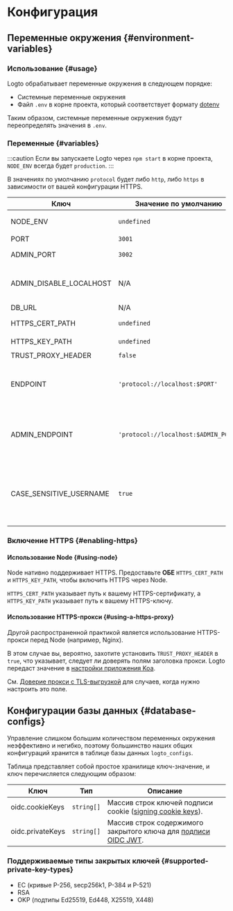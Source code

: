 # Конфигурация

## Переменные окружения \{#environment-variables}

### Использование \{#usage}

Logto обрабатывает переменные окружения в следующем порядке:

- Системные переменные окружения
- Файл `.env` в корне проекта, который соответствует формату [dotenv](https://github.com/motdotla/dotenv#readme)

Таким образом, системные переменные окружения будут переопределять значения в `.env`.

### Переменные \{#variables}

:::caution
Если вы запускаете Logto через `npm start` в корне проекта, `NODE_ENV` всегда будет `production`.
:::

В значениях по умолчанию `protocol` будет либо `http`, либо `https` в зависимости от вашей конфигурации HTTPS.

| Ключ                    | Значение по умолчанию                | Тип                                                      | Описание                                                                                                                                                                                                                                |
| ----------------------- | ------------------------------------ | -------------------------------------------------------- | --------------------------------------------------------------------------------------------------------------------------------------------------------------------------------------------------------------------------------------- |
| NODE_ENV                | `undefined`                          | <code>'production' &#124; 'test' &#124; undefined</code> | В каком окружении работает Logto.                                                                                                                                                                                                       |
| PORT                    | `3001`                               | `number`                                                 | Локальный порт, который слушает Logto.                                                                                                                                                                                                  |
| ADMIN_PORT              | `3002`                               | `number`                                                 | Локальный порт, который слушает Logto Admin Console.                                                                                                                                                                                    |
| ADMIN_DISABLE_LOCALHOST | N/A                                  | <code>string &#124; boolean &#124; number</code>         | Установите значение `1` или `true`, чтобы отключить порт для Admin Console. Если `ADMIN_ENDPOINT` не установлен, это полностью отключит Admin Console.                                                                                  |
| DB_URL                  | N/A                                  | `string`                                                 | [Postgres DSN](https://www.postgresql.org/docs/14/libpq-connect.html#id-1.7.3.8.3.6) для базы данных Logto.                                                                                                                             |
| HTTPS_CERT_PATH         | `undefined`                          | <code>string &#124; undefined</code>                     | См. [Включение HTTPS](#enabling-https) для подробностей.                                                                                                                                                                                |
| HTTPS_KEY_PATH          | `undefined`                          | <code>string &#124; undefined</code>                     | То же самое.                                                                                                                                                                                                                            |
| TRUST_PROXY_HEADER      | `false`                              | `boolean`                                                | То же самое.                                                                                                                                                                                                                            |
| ENDPOINT                | `'protocol://localhost:$PORT'`       | `string`                                                 | Вы можете указать URL с вашим пользовательским доменом для онлайн-тестирования или производства. Это также повлияет на значение [идентификатора эмитента OIDC](https://openid.net/specs/openid-connect-core-1_0.html#IssuerIdentifier). |
| ADMIN_ENDPOINT          | `'protocol://localhost:$ADMIN_PORT'` | `string`                                                 | Вы можете указать URL с вашим пользовательским доменом для производства (например, `ADMIN_ENDPOINT=https://admin.domain.com`). Это также повлияет на значение перенаправления URI Admin Console.                                        |
| CASE_SENSITIVE_USERNAME | `true`                               | `boolean`                                                | Указывает, чувствительно ли имя пользователя к регистру. Будьте осторожны при изменении этого значения; изменения не будут автоматически корректировать существующие данные базы данных, требуя ручного управления.                     |

### Включение HTTPS \{#enabling-https}

#### Использование Node \{#using-node}

Node нативно поддерживает HTTPS. Предоставьте **ОБЕ** `HTTPS_CERT_PATH` и `HTTPS_KEY_PATH`, чтобы включить HTTPS через Node.

`HTTPS_CERT_PATH` указывает путь к вашему HTTPS-сертификату, а `HTTPS_KEY_PATH` указывает путь к вашему HTTPS-ключу.

#### Использование HTTPS-прокси \{#using-a-https-proxy}

Другой распространенной практикой является использование HTTPS-прокси перед Node (например, Nginx).

В этом случае вы, вероятно, захотите установить `TRUST_PROXY_HEADER` в `true`, что указывает, следует ли доверять полям заголовка прокси. Logto передаст значение в [настройки приложения Koa](https://github.com/koajs/koa/blob/master/docs/api/index.md#settings).

См. [Доверие прокси с TLS-выгрузкой](https://github.com/panva/node-oidc-provider/blob/main/docs/README.md#trusting-tls-offloading-proxies) для случаев, когда нужно настроить это поле.

## Конфигурации базы данных \{#database-configs}

Управление слишком большим количеством переменных окружения неэффективно и негибко, поэтому большинство наших общих конфигураций хранится в таблице базы данных `logto_configs`.

Таблица представляет собой простое хранилище ключ-значение, и ключ перечисляется следующим образом:

| Ключ             | Тип                   | Описание                                                                                                                                      |
| ---------------- | --------------------- | --------------------------------------------------------------------------------------------------------------------------------------------- |
| oidc.cookieKeys  | <code>string[]</code> | Массив строк ключей подписи cookie ([signing cookie keys](https://github.com/panva/node-oidc-provider/blob/main/docs/README.md#cookieskeys)). |
| oidc.privateKeys | <code>string[]</code> | Массив строк содержимого закрытого ключа для [подписи OIDC JWT](https://openid.net/specs/openid-connect-core-1_0.html#Signing).               |

### Поддерживаемые типы закрытых ключей \{#supported-private-key-types}

- EC (кривые P-256, secp256k1, P-384 и P-521)
- RSA
- OKP (подтипы Ed25519, Ed448, X25519, X448)
